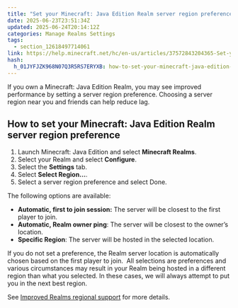 ```yaml
---
title: "Set your Minecraft: Java Edition Realm server region preference"
date: 2025-06-23T23:51:34Z
updated: 2025-06-24T20:14:12Z
categories: Manage Realms Settings
tags:
  - section_12618497714061
link: https://help.minecraft.net/hc/en-us/articles/37572843204365-Set-your-Minecraft-Java-Edition-Realm-server-region-preference
hash:
  h_01JYFJZK968N07Q3R5RS7ERYXB: how-to-set-your-minecraft-java-edition-realm-server-region-preference
---
```


If you own a Minecraft: Java Edition Realm, you may see improved performance by setting a server region preference. Choosing a server region near you and friends can help reduce lag.

## **How to set your Minecraft: Java Edition Realm server region preference**

1.  Launch Minecraft: Java Edition and select **Minecraft Realms**.
2.  Select your Realm and select **Configure**.
3.  Select the **Settings** tab.
4.  Select **Select Region…**.
5.  Select a server region preference and select Done.

The following options are available:

- **Automatic, first to join session:** The server will be closest to the first player to join.
- **Automatic, Realm owner ping**: The server will be closest to the owner’s location.
- **Specific Region**: The server will be hosted in the selected location.

If you do not set a preference, the Realm server location is automatically chosen based on the first player to join.  All selections are preferences and various circumstances may result in your Realm being hosted in a different region than what you selected. In these cases, we will always attempt to put you in the next best region.  

See [Improved Realms regional support](https://www.minecraft.net/en-us/article/improved-realms-regional-support) for more details.
